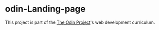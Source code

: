 # odin-Landing-page

This project is part of the <a href="https://www.theodinproject.com/" target="_blank">The Odin Project</a>'s web development curriculum.
